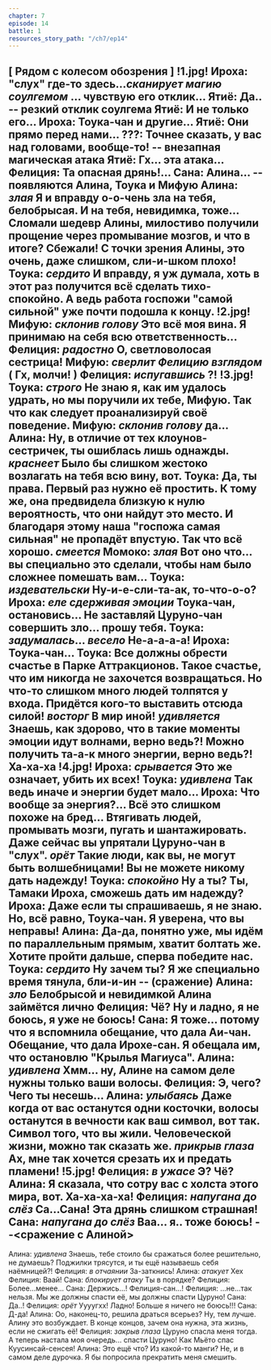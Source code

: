 ```yaml
---
chapter: 7
episode: 14
battle: 1
resources_story_path: "/ch7/ep14"
---
```

[ Рядом с колесом обозрения ]
!1.jpg!
Ироха: "слух" где-то здесь...*сканирует магию соулгемом* ... чувствую его отклик...
Ятиё: Да..
-- резкий отклик соулгема
Ятиё: И не только его...
Ироха: Тоука-чан и другие...
Ятиё: Они прямо перед нами...
???: Точнее сказать, у вас над головами, вообще-то!
-- внезапная магическая атака
Ятиё: Гх... эта атака...
Фелиция: Та опасная дрянь!...
Сана: Алина...
-- появляются Алина, Тоука и Мифую
Алина: *злая* Я и вправду о-о-чень зла на тебя, белобрысая. И на тебя, невидимка, тоже... Сломали шедевр Алины, милостиво получили прощение через промывание мозгов, и что в итоге? Сбежали! С точки зрения Алины, это очень, даже слишком, сли-и-шком плохо!
Тоука: *сердито* И вправду, я уж думала, хоть в этот раз получится всё сделать тихо-спокойно. А ведь работа госпожи "самой сильной" уже почти подошла к концу.
!2.jpg!
Мифую: *склонив голову* Это всё моя вина. Я принимаю на себя всю ответственность...
Фелиция: *радостно* О, светловолосая сестрица!
Мифую: *сверлит Фелицию взглядом* ( Гх, молчи! )
Фелиция: *испугавшись* ?!
!3.jpg!
Тоука: *строго* Не знаю я, как им удалось удрать, но мы поручили их тебе, Мифую. Так что как следует проанализируй своё поведение.
Мифую: *склонив голову* да...
Алина: Ну, в отличие от тех клоунов-сестричек, ты ошиблась лишь однажды. *краснеет* Было бы слишком жестоко возлагать на тебя всю вину, вот.
Тоука: Да, ты права. Первый раз нужно её простить. К тому же, она предвидела близкую к нулю вероятность, что они найдут это место. И благодаря этому наша "госпожа самая сильная" не пропадёт впустую. Так что всё хорошо. *смеется*
Момоко: *злая* Вот оно что... вы специально это сделали, чтобы нам было сложнее помешать вам...
Тоука: *издевательски* Ну-и-е-сли-та-ак, то-что-о-о?
Ироха: *еле сдерживая эмоции* Тоука-чан, остановись... Не заставляй Цуруно-чан совершить зло... прошу тебя.
Тоука: *задумалась*... *весело* Не-а-а-а-а!
Ироха: Тоука-чан...
Тоука: Все должны обрести счастье в Парке Аттракционов. Такое счастье, что им никогда не захочется возвращаться. Но что-то слишком много людей толпятся у входа. Придётся кого-то выставить отсюда силой! *восторг* В мир иной! *удивляется* Знаешь, как здорово, что в такие моменты эмоции идут волнами, верно ведь?! Можно получить та-а-к много энергии, верно ведь?! Ха-ха-ха
!4.jpg!
Ироха: *срывается* Это же означает, убить их всех!
Тоука: *удивлена* Так ведь иначе и энергии будет мало...
Ироха: Что вообще за энергия?... Всё это слишком похоже на бред... Втягивать людей,  промывать мозги, пугать и шантажировать. Даже сейчас вы упрятали Цуруно-чан в "слух". *орёт* Такие люди, как вы, не могут быть волшебницами! Вы не можете никому дать надежду!
Тоука: *спокойно* Ну а ты? Ты, Тамаки Ироха, сможешь дать им надежду?
Ироха: Даже если ты спрашиваешь, я не знаю. Но, всё равно, Тоука-чан. Я уверена, что вы неправы!
Алина: Да-да, понятно уже, мы идём по параллельным прямым, хватит болтать же. Хотите пройти дальше, сперва победите нас.
Тоука: *сердито* Ну зачем ты? Я же специально время тянула, бли-и-ин
-- (сражение)
Алина: *зло* Белобрысой и невидимкой Алина займётся лично
Фелиция: Чё? Ну и ладно, я не боюсь, я уже не боюсь!
Сана: Я тоже... потому что я вспомнила обещание, что дала Аи-чан. Обещание, что дала Ирохе-сан. Я обещала им, что остановлю "Крылья Магиуса".
Алина: *удивлена* Хмм... ну, Алине на самом деле нужны только ваши волосы.
Фелиция: Э, чего? Чего ты несешь...
Алина: *улыбаясь* Даже когда от вас останутся одни косточки, волосы останутся в вечности как ваш символ, вот так. Символ того, что вы жили. Человеческой жизни, можно так сказать же. *прикрыв глаза* Ах, мне так хочется срезать их и предать пламени!
!5.jpg!
Фелиция: *в ужасе* Э? Чё?
Алина: Я сказала, что сотру вас с холста этого мира, вот. Ха-ха-ха-ха!
Фелиция: *напугана до слёз* Са...Сана! Эта дрянь слишком страшная!
Сана: *напугана до слёз* Ваа... я.. тоже боюсь!
--<сражение с Алиной>
--
Алина: *удивлена* Знаешь, тебе стоило бы сражаться более решительно, не думаешь? Поджилки трясутся, и ты ещё называешь себя наёмницей?!
Фелиция: *в отчаянии* За-заткнись!
Алина: *атакует* Хех
Фелиция: Ваай!
Сана: *блокирует атаку* Ты в порядке?
Фелиция: Более...менее...
Сана: Держись...! Фелиция-сан...!
Фелиция: ...не...так нельзя. Мы же должны спасти её, мы должны спасти Цуруно!
Сана: Да..!
Фелиция: *орёт* Уууугхх! Ладно! Больше я ничего не боюсь!!!
Сана: Д-да!
Алина: Оо, наконец-то, решила драться всерьез? Ну, тем лучше. Алину это возбуждает. В конце концов, зачем она нужна, эта жизнь, если не сжигать её!
Фелиция: *закрыв глаза* Цуруно спасла меня тогда. А теперь настала моя очередь... спасти Цуруно! Как Мьёто спас Куусинсай-сенсея!
Алина: Это ещё что? Из какой-то манги? Не, и в самом деле дурочка. Я бы попросила прекратить меня смешить.
